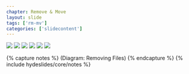 ```yaml
---
chapter: Remove & Move
layout: slide
tags: ['rm-mv']
categories: ['slidecontent']
---
```


<div class="diagram-group">
	<img class="diagram" src="assets/diagrams/tracking-01.png">
	<img class="diagram fragment" src="assets/diagrams/tracking-02.png">
	<img class="diagram fragment" src="assets/diagrams/tracking-03.png">
	<img class="diagram fragment" src="assets/diagrams/tracking-04.png">
	<img class="diagram fragment" src="assets/diagrams/tracking-05.png">
	<img class="diagram fragment" src="assets/diagrams/tracking-06.png">
</div>

{% capture notes %}
(Diagram: Removing Files)
{% endcapture %}
{% include hydeslides/core/notes %}